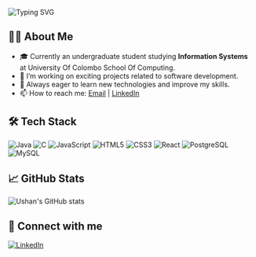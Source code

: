 ![Typing SVG](https://readme-typing-svg.demolab.com?font=Fira+Code&size=40&pause=1000&color=F7DF1E&background=00000000&width=450&lines=Hi,+I'm+Ushan)

## 👨‍💻 About Me
- 🎓 Currently an undergraduate student studying **Information Systems** at University Of Colombo School Of Computing.
- 🔭 I’m working on exciting projects related to software development.
- 🌱 Always eager to learn new technologies and improve my skills.
- 📫 How to reach me: [Email](mailto:ushansavindu666@gmail.com) | [LinkedIn](www.linkedin.com/in/savindu-ushan-516851259)

## 🛠 Tech Stack
![Java](https://img.shields.io/badge/-Java-007396?logo=java&logoColor=white)
![C](https://img.shields.io/badge/-C-00599C?logo=c&logoColor=white)
![JavaScript](https://img.shields.io/badge/-JavaScript-F7DF1E?logo=javascript&logoColor=black)
![HTML5](https://img.shields.io/badge/-HTML5-E34F26?logo=html5&logoColor=white)
![CSS3](https://img.shields.io/badge/-CSS3-1572B6?logo=css3)
![React](https://img.shields.io/badge/-React-61DAFB?logo=react&logoColor=black)
![PostgreSQL](https://img.shields.io/badge/-PostgreSQL-316192?logo=postgresql&logoColor=white)
![MySQL](https://img.shields.io/badge/-MySQL-4479A1?logo=mysql&logoColor=white)

## 📈 GitHub Stats
![Ushan's GitHub stats](https://github-readme-stats.vercel.app/api?username=ushan&show_icons=true&theme=radical)

## 🔗 Connect with me
[![LinkedIn](https://img.shields.io/badge/-LinkedIn-blue?logo=linkedin)](www.linkedin.com/in/savindu-ushan-516851259)
